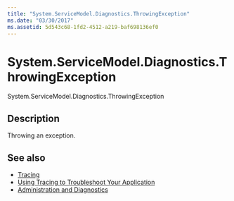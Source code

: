```yaml
---
title: "System.ServiceModel.Diagnostics.ThrowingException"
ms.date: "03/30/2017"
ms.assetid: 5d543c68-1fd2-4512-a219-baf698136ef0
---
```

# System.ServiceModel.Diagnostics.ThrowingException
System.ServiceModel.Diagnostics.ThrowingException  
  
## Description  
 Throwing an exception.  
  
## See also

- [Tracing](index.md)
- [Using Tracing to Troubleshoot Your Application](using-tracing-to-troubleshoot-your-application.md)
- [Administration and Diagnostics](../index.md)

